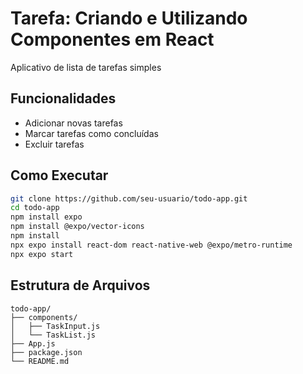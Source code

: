 #  Tarefa: Criando e Utilizando Componentes em React

Aplicativo de lista de tarefas simples

## Funcionalidades

- Adicionar novas tarefas
- Marcar tarefas como concluídas
- Excluir tarefas

## Como Executar
```bash
git clone https://github.com/seu-usuario/todo-app.git
cd todo-app
npm install expo
npm install @expo/vector-icons
npm install
npx expo install react-dom react-native-web @expo/metro-runtime
npx expo start 
```

## Estrutura de Arquivos
```
todo-app/
├── components/
│   ├── TaskInput.js
│   └── TaskList.js
├── App.js
├── package.json
└── README.md
```

